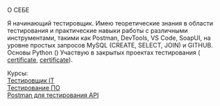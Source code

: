 О СЕБЕ

Я начинающий тестировщик. Имею теоретические знания в области тестирования и практические навыки работы с различными инструментами, такими как Postman, DevTools, VS Code, SoapUI, на уровне простых запросов MySQL (CREATE, SELECT, JOIN) и GITHUB. Основы Python ()
Участвую в закрытых проектах тестирования ( [сertificate](https://drive.google.com/file/d/1yLkNoPZeVvbRsFL349PMenipj8hxNEFs/view?usp=drive_link), [certificate](https://drive.google.com/file/d/1ro24PKybQObG17hEhplbSzKTM0P3h3_N/view?usp=drive_link)).

Курсы:  
[Тестировщик IT](https://drive.google.com/file/d/169CA4p-QcwH81wO6WMKssvAaIATC0dSr/view?usp=drive_link)  
[Тестирование ПО](https://drive.google.com/file/d/1Owt2pbK_6TXImhTfR3daJv4qEECu-rTL/view?usp=drive_link)  
[Postman для тестирования API](https://drive.google.com/file/d/1K7aJhiQRT1RHMZ-rCqoZ6gAa_7SIZ0Wx/view?usp=drive_link)

